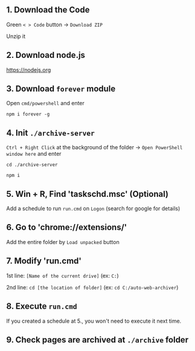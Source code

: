 ## 1. Download the Code
Green `< > Code` button -> `Download ZIP`

Unzip it

## 2. Download node.js
https://nodejs.org

## 3. Download `forever` module
Open `cmd/powershell` and enter

`npm i forever -g`

## 4. Init `./archive-server`
`Ctrl + Right Click` at the background of the folder -> `Open PowerShell window here` and enter

`cd ./archive-server`

`npm i`

## 5. Win + R, Find 'taskschd.msc' (Optional)
Add a schedule to run `run.cmd` on `Logon` (search for google for details)

## 6. Go to 'chrome://extensions/'
Add the entire folder by `Load unpacked` button

## 7. Modify 'run.cmd'

1st line: `[Name of the current drive]` (ex: `C:`)

2nd line: `cd [the location of folder]` (ex: `cd C:/auto-web-archiver`)

## 8. Execute `run.cmd`
If you created a schedule at 5., you won't need to execute it next time.

## 9. Check pages are archived at `./archive` folder
